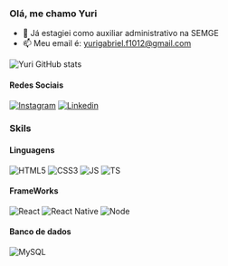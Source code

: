 ### Olá, me chamo Yuri

- 🔭 Já estagiei como auxiliar administrativo na SEMGE
- 📫 Meu email é: yurigabriel.f1012@gmail.com

![Yuri GitHub stats](https://github-readme-stats.vercel.app/api?username=Yuri-Gabriel&show_icons=true&theme=transparent)

#### Redes Sociais

[![Instagram](https://img.shields.io/badge/Instagram-E4405F?style=for-the-badge&logo=instagram&logoColor=white)](https://www.instagram.com/yur1_001/)
[![Linkedin](https://img.shields.io/badge/LinkedIn-0077B5?style=for-the-badge&logo=linkedin&logoColor=white)](https://www.linkedin.com/in/yuri-gabriel-5a100b215/)

### Skils

#### Linguagens

![HTML5](https://img.shields.io/badge/HTML5-E34F26?style=for-the-badge&logo=html5&logoColor=white)
![CSS3](https://img.shields.io/badge/CSS3-1572B6?style=for-the-badge&logo=css3&logoColor=white)
![JS](https://img.shields.io/badge/JavaScript-323330?style=for-the-badge&logo=javascript&logoColor=F7DF1E)
![TS](https://shields.io/badge/TypeScript-3178C6?logo=TypeScript&logoColor=FFF&style=flat-square)

#### FrameWorks

![React](https://img.shields.io/badge/React-20232A?style=for-the-badge&logo=react&logoColor=61DAFB)
![React Native](https://img.shields.io/badge/React_Native-20232A?style=for-the-badge&logo=react&logoColor=61DAFB)
![Node](https://img.shields.io/badge/Node.js-43853D?style=for-the-badge&logo=node.js&logoColor=white)

#### Banco de dados

![MySQL](https://img.shields.io/badge/MySQL-00000F?style=for-the-badge&logo=mysql&logoColor=white)


